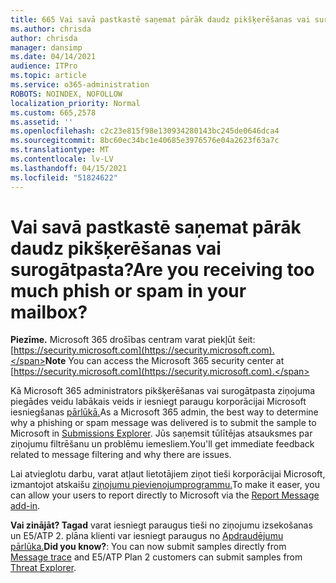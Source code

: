 ```yaml
---
title: 665 Vai savā pastkastē saņemat pārāk daudz pikšķerēšanas vai surogātpasta?
ms.author: chrisda
author: chrisda
manager: dansimp
ms.date: 04/14/2021
audience: ITPro
ms.topic: article
ms.service: o365-administration
ROBOTS: NOINDEX, NOFOLLOW
localization_priority: Normal
ms.custom: 665,2578
ms.assetid: ''
ms.openlocfilehash: c2c23e815f98e130934280143bc245de0646dca4
ms.sourcegitcommit: 8bc60ec34bc1e40685e3976576e04a2623f63a7c
ms.translationtype: MT
ms.contentlocale: lv-LV
ms.lasthandoff: 04/15/2021
ms.locfileid: "51824622"
---
```

# <a name="are-you-receiving-too-much-phish-or-spam-in-your-mailbox"></a><span data-ttu-id="fc802-102">Vai savā pastkastē saņemat pārāk daudz pikšķerēšanas vai surogātpasta?</span><span class="sxs-lookup"><span data-stu-id="fc802-102">Are you receiving too much phish or spam in your mailbox?</span></span>

<span data-ttu-id="fc802-103">**Piezīme.** Microsoft 365 drošības centram varat piekļūt šeit: [https://security.microsoft.com](https://security.microsoft.com).</span><span class="sxs-lookup"><span data-stu-id="fc802-103">**Note** You can access the Microsoft 365 security center at [https://security.microsoft.com](https://security.microsoft.com).</span></span>

<span data-ttu-id="fc802-104">Kā Microsoft 365 administrators pikšķerēšanas vai surogātpasta ziņojuma piegādes veidu labākais veids ir iesniegt paraugu korporācijai Microsoft iesniegšanas [pārlūkā.](https://security.microsoft.com/reportsubmission)</span><span class="sxs-lookup"><span data-stu-id="fc802-104">As a Microsoft 365 admin, the best way to determine why a phishing or spam message was delivered is to submit the sample to Microsoft in [Submissions Explorer](https://security.microsoft.com/reportsubmission).</span></span> <span data-ttu-id="fc802-105">Jūs saņemsit tūlītējas atsauksmes par ziņojumu filtrēšanu un problēmu iemesliem.</span><span class="sxs-lookup"><span data-stu-id="fc802-105">You'll get immediate feedback related to message filtering and why there are issues.</span></span>

<span data-ttu-id="fc802-106">Lai atvieglotu darbu, varat atļaut lietotājiem ziņot tieši korporācijai Microsoft, izmantojot atskaišu [ziņojumu pievienojumprogrammu.](https://appsource.microsoft.com/product/office/WA104381180?src=office&tab=Overview)</span><span class="sxs-lookup"><span data-stu-id="fc802-106">To make it easer, you can allow your users to report directly to Microsoft via the [Report Message add-in](https://appsource.microsoft.com/product/office/WA104381180?src=office&tab=Overview).</span></span>

<span data-ttu-id="fc802-107">**Vai zinājāt? Tagad** varat iesniegt [](https://security.microsoft.com/messagetrace) paraugus tieši no ziņojumu izsekošanas un E5/ATP 2. plāna klienti var iesniegt paraugus no [Apdraudējumu pārlūka.](https://docs.microsoft.com/microsoft-365/security/office-365-security/threat-explorer)</span><span class="sxs-lookup"><span data-stu-id="fc802-107">**Did you know?**: You can now submit samples directly from [Message trace](https://security.microsoft.com/messagetrace) and E5/ATP Plan 2 customers can submit samples from [Threat Explorer](https://docs.microsoft.com/microsoft-365/security/office-365-security/threat-explorer).</span></span>
